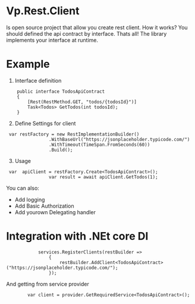 # Vp.Rest.Client
Is open source project that allow you create rest client. How it works?
You should defined the api contract by interface. Thats all!
The library implements your interface at runtime.

# Example

1. Interface definition
```
    public interface TodosApiContract
    {
        [Rest(RestMethod.GET, "todos/{todosId}")]
        Task<Todos> GetTodos(int todosId);
    }
```
2. Define Settings for client
```
 var restFactory = new RestImplementationBuilder()
                .WithBaseUrl("https://jsonplaceholder.typicode.com/")
                .WithTimeout(TimeSpan.FromSeconds(60))
                .Build();
```

3. Usage
```
 var  apiClient = restFactory.Create<TodosApiContract>();
                var result = await apiClient.GetTodos(1);
```

You can also:
  - Add logging
  - Add Basic Authorization
  - Add yourown Delegating handler


# Integration with .NEt core DI

```
            services.RegisterClients(restBuilder =>
                {
                    restBuilder.AddClient<TodosApiContract>("https://jsonplaceholder.typicode.com/");
                });
```

And getting from service provider 

```
        var client = provider.GetRequiredService<TodosApiContract>();
```
